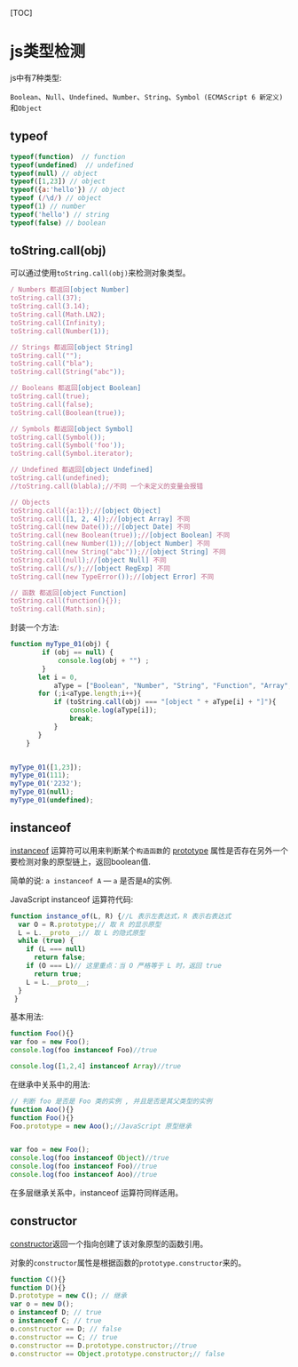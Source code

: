 [TOC]

# js类型检测

js中有7种类型:

`Boolean`、`Null`、`Undefined`、`Number`、`String`、`Symbol (ECMAScript 6 新定义)`和`Object`

## typeof

```js
typeof(function)  // function
typeof(undefined)  // undefined
typeof(null) // object
typeof([1,23]) // object
typeof({a:'hello'}) // object
typeof (/\d/) // object
typeof(1) // number
typeof('hello') // string
typeof(false) // boolean

```



## toString.call(obj)

可以通过使用`toString.call(obj)`来检测对象类型。

```js
/ Numbers 都返回[object Number]
toString.call(37);
toString.call(3.14);
toString.call(Math.LN2);
toString.call(Infinity);
toString.call(Number(1));

// Strings 都返回[object String]
toString.call("");
toString.call("bla");
toString.call(String("abc"));

// Booleans 都返回[object Boolean]
toString.call(true);
toString.call(false);
toString.call(Boolean(true));

// Symbols 都返回[object Symbol]
toString.call(Symbol());
toString.call(Symbol('foo'));
toString.call(Symbol.iterator);

// Undefined 都返回[object Undefined]
toString.call(undefined);
//toString.call(blabla);//不同 一个未定义的变量会报错

// Objects
toString.call({a:1});//[object Object]
toString.call([1, 2, 4]);//[object Array] 不同
toString.call(new Date());//[object Date] 不同
toString.call(new Boolean(true));//[object Boolean] 不同
toString.call(new Number(1));//[object Number] 不同
toString.call(new String("abc"));//[object String] 不同
toString.call(null);//[object Null] 不同
toString.call(/s/);//[object RegExp] 不同
toString.call(new TypeError());//[object Error] 不同

// 函数 都返回[object Function]
toString.call(function(){});
toString.call(Math.sin);
```

封装一个方法:

```js
function myType_01(obj) {
        if (obj == null) {
            console.log(obj + "") ;
        }
       let i = 0,
           aType = ["Boolean", "Number", "String", "Function", "Array", "Date", "RegExp", "Object", "Error", "Symbol"];
       for (;i<aType.length;i++){
           if (toString.call(obj) === "[object " + aType[i] + "]"){
               console.log(aType[i]);
               break;
           }
       }
    }


myType_01([1,23]);
myType_01(111);
myType_01('2232');
myType_01(null);
myType_01(undefined);

```

## instanceof

[instanceof](https://developer.mozilla.org/zh-CN/docs/Web/JavaScript/Reference/Operators/instanceof) 运算符可以用来判断某个`构造函数`的 [prototype](https://developer.mozilla.org/zh-CN/docs/Web/JavaScript/Reference/Global_Objects/Object/prototype) 属性是否存在另外一个要检测对象的原型链上，返回boolean值. 

简单的说: `a instanceof A` — `a` 是否是`A`的实例.

JavaScript instanceof 运算符代码:

```js
function instance_of(L, R) {//L 表示左表达式，R 表示右表达式
  var O = R.prototype;// 取 R 的显示原型
  L = L.__proto__;// 取 L 的隐式原型
  while (true) { 
    if (L === null) 
      return false; 
    if (O === L)// 这里重点：当 O 严格等于 L 时，返回 true 
      return true; 
    L = L.__proto__; 
  } 
 }
```

基本用法:

```js
function Foo(){} 
var foo = new Foo(); 
console.log(foo instanceof Foo)//true

console.log([1,2,4] instanceof Array)//true
```

在继承中关系中的用法:

```js
// 判断 foo 是否是 Foo 类的实例 , 并且是否是其父类型的实例
function Aoo(){} 
function Foo(){} 
Foo.prototype = new Aoo();//JavaScript 原型继承


var foo = new Foo(); 
console.log(foo instanceof Object)//true 
console.log(foo instanceof Foo)//true 
console.log(foo instanceof Aoo)//true
```

在多层继承关系中，instanceof 运算符同样适用。



## constructor

[constructor](https://developer.mozilla.org/zh-CN/docs/Web/JavaScript/Reference/Global_Objects/Object/constructor)返回一个指向创建了该对象原型的函数引用。

对象的`constructor`属性是根据函数的`prototype.constructor`来的。

```js
function C(){} 
function D(){} 
D.prototype = new C(); // 继承
var o = new D();
o instanceof D; // true
o instanceof C; // true
o.constructor == D; // false
o.constructor == C; // true
o.constructor == D.prototype.constructor;//true
o.constructor == Object.prototype.constructor;// false
```








